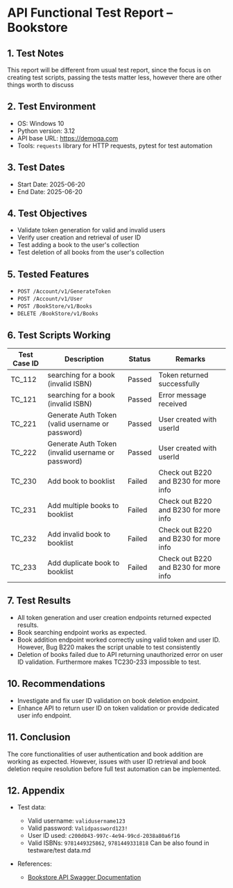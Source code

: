 # API Functional Test Report – Bookstore

## 1. Test Notes
This report will be different from usual test report, since the focus is on creating test scripts, passing the tests matter less, however there are other things worth to discuss 

## 2. Test Environment  
- OS: Windows 10  
- Python version: 3.12  
- API base URL: https://demoqa.com  
- Tools: `requests` library for HTTP requests, pytest for test automation

## 3. Test Dates  
- Start Date: 2025-06-20  
- End Date: 2025-06-20

## 4. Test Objectives  
- Validate token generation for valid and invalid users  
- Verify user creation and retrieval of user ID  
- Test adding a book to the user's collection  
- Test deletion of all books from the user's collection

## 5. Tested Features  
- `POST /Account/v1/GenerateToken`  
- `POST /Account/v1/User`  
- `POST /BookStore/v1/Books`  
- `DELETE /BookStore/v1/Books`

## 6. Test Scripts Working
| Test Case ID | Description                                                      | Status  | Remarks                     	   |
|--------------|------------------------------------------------------------------|---------|--------------------------------------|
| TC_112       | searching for a book (invalid ISBN)                              | Passed  | Token returned successfully          |
| TC_121       | searching for a book (invalid ISBN)  		                  | Passed  | Error message received               |
| TC_221       | Generate Auth Token (valid username or password)                 | Passed  | User created with userId             |
| TC_222       | Generate Auth Token (invalid username or password)               | Passed  | User created with userId  	   |
| TC_230       | Add book to booklist 				        	  | Failed  | Check out B220 and B230 for more info|
| TC_231       | Add multiple books to booklist   			          | Failed  | Check out B220 and B230 for more info|
| TC_232       | Add invalid book to booklist  					  | Failed  | Check out B220 and B230 for more info|
| TC_233       | Add duplicate book to booklist 				  | Failed  | Check out B220 and B230 for more info|

## 7. Test Results  
- All token generation and user creation endpoints returned expected results.  
- Book searching endpoint works as expected.
- Book addition endpoint worked correctly using valid token and user ID. However, Bug B220 makes the script unable to test consistently
- Deletion of books failed due to API returning unauthorized error on user ID validation. Furthermore makes TC230-233 impossible to test. 

## 10. Recommendations  
- Investigate and fix user ID validation on book deletion endpoint.  
- Enhance API to return user ID on token validation or provide dedicated user info endpoint.

## 11. Conclusion  
The core functionalities of user authentication and book addition are working as expected. However, issues with user ID retrieval and book deletion require resolution before full test automation can be implemented.

## 12. Appendix  
- Test data:  
  - Valid username: `validusername123`  
  - Valid password: `Validpassword123!`  
  - User ID used: `c200d043-997c-4e94-99cd-2038a80a6f16`  
  - Valid ISBNs: `9781449325862`, `9781449331818`
Can be also found in testware/test data.md

- References:  
  - [Bookstore API Swagger Documentation](https://demoqa.com/swagger/)
